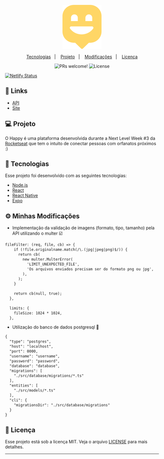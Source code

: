 <p align="center">
  <img alt="happy" title="happy" src="https://github.com/almerindopaixao/happy/blob/main/web/src/assets/images/map-market.svg" />      
</p>

<p align="center">
  <a href="#-tecnologias">Tecnologias</a>&nbsp;&nbsp;&nbsp;|&nbsp;&nbsp;&nbsp;
  <a href="#-projeto">Projeto</a>&nbsp;&nbsp;&nbsp;|&nbsp;&nbsp;&nbsp;
  <a href="#-minhas">Modificações</a>&nbsp;&nbsp;&nbsp;|&nbsp;&nbsp;&nbsp;
  <a href="#memo-licença">Licença</a>
</p>

<p align="center">
 <img src="https://img.shields.io/static/v1?label=PRs&message=welcome&color=FFD666&labelColor=000000" alt="PRs welcome!" />
 <img alt="License" src="https://img.shields.io/static/v1?label=license&message=MIT&color=FFD666&labelColor=000000" />
</p>

[![Netlify Status](https://api.netlify.com/api/v1/badges/ff79c10a-ac78-41e8-8c31-1fab9e5f2618/deploy-status)](https://app.netlify.com/sites/happy-adocao/deploys)

## :link: Links
- [API](https://happy-apirest.herokuapp.com/orphanages)
- [Site](https://happy-adocao.netlify.app/)

## 💻 Projeto

O Happy é uma plataforma desenvolvida durante a Next Level Week #3 da [Rocketseat](https://github.com/rocketseat-education) que tem o intuito de conectar pessoas com orfanatos próximos :)


## 🚀 Tecnologias

Esse projeto foi desenvolvido com as seguintes tecnologias:

- [Node.js](https://nodejs.org/en/)
- [React](https://reactjs.org)
- [React Native](https://facebook.github.io/react-native/)
- [Expo](https://expo.io/)

## :gear: Minhas Modificações
- Implementação da validação de imagens (formato, tipo, tamanho) pela API utilizando o multer :ballot_box_with_check:
```
fileFilter: (req, file, cb) => {
    if (!file.originalname.match(/\.(jpg|jpeg|png)$/)) {
      return cb(
        new multer.MulterError(
          'LIMIT_UNEXPECTED_FILE',
          'Os arquivos enviados precisam ser do formato png ou jpg',
        ),
      );
    }

    return cb(null, true);
  },

  limits: {
    fileSize: 1024 * 1024,
  },
  ```
- Utilização do banco de dados postgresql :elephant:
```
{
  "type": "postgres",
  "host": "localhost",
  "port": 0000,
  "username": "username",
  "password": "password",
  "database": "database",
  "migrations": [
    "./src/database/migrations/*.ts"
  ],
  "entities": [
    "./src/models/*.ts"
  ],
  "cli": {
    "migrationsDir": "./src/database/migrations"
  }
}
```

## :memo: Licença

Esse projeto está sob a licença MIT. Veja o arquivo [LICENSE](https://github.com/almerindopaixao/happy/blob/main/LICENSE) para mais detalhes.

---
